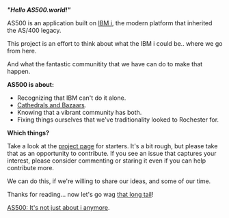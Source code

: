 ***"Hello AS500.world!"***

AS500 is an application built on [IBM i](http://ibmsystemsmag.com/Power-Systems/05/2019/ibm-i-for-innovators), the modern platform that inherited the AS/400 legacy. 


This project is an effort to think about what the IBM i could be.. where we go from here.

And what the fantastic communitity that we have can do to make that happen.


******AS500 is about:******

* Recognizing that IBM can't do it alone.  
* [Cathedrals and Bazaars](http://www.catb.org/~esr/writings/cathedral-bazaar/).
* Knowing that a vibrant community has both.
* Fixing things ourselves that we've traditionality looked to Rochester for.


******Which things?******

Take a look at the [project page](https://github.com/as500/as500.github.io/issues) for starters.   It's a bit rough, 
but please take that as an opportunity to contribute.  If you see an issue that captures your interest, 
please consider commenting or staring it even if you can help contribute more.


We can do this, if we're willing to share our ideas, and some of our time.


Thanks for reading... now let's go wag [that long tail](https://en.wikipedia.org/wiki/The_Long_Tail_(book))!


[AS500: It's not just about i anymore](https://github.com/as500/as500.github.io/issues).
